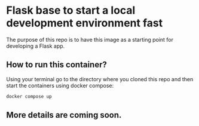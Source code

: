# Flask base to start a local development environment fast
The purpose of this repo is to have this image as a starting point for developing a Flask app.

## How to run this container?
Using your terminal go to the directory where you cloned this repo and then start the containers using docker compose:

```bash
docker compose up
```

## More details are coming soon.
